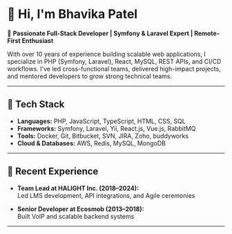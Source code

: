 # 👋 Hi, I'm Bhavika Patel

🚀 **Passionate Full-Stack Developer | Symfony & Laravel Expert | Remote-First Enthusiast**

With over 10 years of experience building scalable web applications, I specialize in PHP (Symfony, Laravel), React, MySQL, REST APIs, and CI/CD workflows. I've led cross-functional teams, delivered high-impact projects, and mentored developers to grow strong technical teams.

---

## 🔧 Tech Stack

- **Languages:** PHP, JavaScript, TypeScript, HTML, CSS, SQL  
- **Frameworks:** Symfony, Laravel, Yii, React.js, Vue.js, RabbitMQ  
- **Tools:** Docker, Git, Bitbucket, SVN, JIRA, Zoho, buddyworks  
- **Cloud & Databases:** AWS, Redis, MySQL, MongoDB  

---

## 💼 Recent Experience

- **Team Lead at HALIGHT Inc. (2018–2024):**  
  Led LMS development, API integrations, and Agile ceremonies

- **Senior Developer at Ecosmob (2013–2018):**  
  Built VoIP and scalable backend systems

---

<!-- Optionally add projects, contact info, or more below -->
